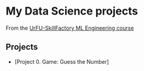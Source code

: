 # My Data Science projects
From the [UrFU-SkillFactory ML Engineering course](https://new.skillfactory.ru/data-science-machine-learning-urfu) 

## Projects

* [Project 0. Game: Guess the Number]